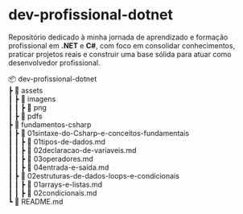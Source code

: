 # dev-profissional-dotnet
Repositório dedicado à minha jornada de aprendizado e formação profissional em **.NET** e **C#**, com foco em consolidar conhecimentos, praticar projetos reais e construir uma base sólida para atuar como desenvolvedor profissional.

📦 dev-profissional-dotnet    
 ┣ 📂 assets    
 ┃ ┣ 📂 imagens   
 ┃ ┃ ┣ 📂 png   
 ┃ ┣ 📂 pdfs    
 ┣ 📂 fundamentos-csharp    
 ┃ ┣ 📂 01sintaxe-do-Csharp-e-conceitos-fundamentais    
 ┃ ┃ ┣ 📄 01tipos-de-dados.md    
 ┃ ┃ ┣ 📄 02declaracao-de-variaveis.md    
 ┃ ┃ ┣ 📄 03operadores.md    
 ┃ ┃ ┣ 📄 04entrada-e-saida.md    
 ┃ ┣ 📂 02estruturas-de-dados-loops-e-condicionais  
 ┃ ┃ ┣ 📄 01arrays-e-listas.md    
 ┃ ┃ ┣ 📄 02condicionais.md          
 ┗ 📜 README.md   